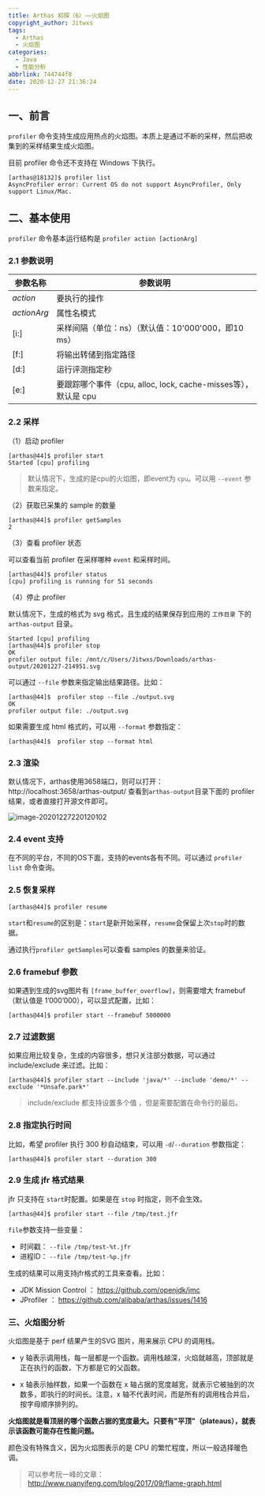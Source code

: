 ```yaml
---
title: Arthas 初探（6）——火焰图
copyright_author: Jitwxs
tags:
  - Arthas
  - 火焰图
categories:
  - Java
  - 性能分析
abbrlink: 744744f8
date: 2020-12-27 21:36:24
---
```


## 一、前言

`profiler` 命令支持生成应用热点的火焰图。本质上是通过不断的采样，然后把收集到的采样结果生成火焰图。

目前 profiler 命令还不支持在 Windows 下执行。

```shell
[arthas@18132]$ profiler list
AsyncProfiler error: Current OS do not support AsyncProfiler, Only support Linux/Mac.
```

## 二、基本使用

`profiler` 命令基本运行结构是 `profiler action [actionArg]`

### 2.1 参数说明

| 参数名称    | 参数说明                                                     |
| ----------- | ------------------------------------------------------------ |
| *action*    | 要执行的操作                                                 |
| *actionArg* | 属性名模式                                                   |
| [i:]        | 采样间隔（单位：ns）（默认值：10'000'000，即10 ms）          |
| [f:]        | 将输出转储到指定路径                                         |
| [d:]        | 运行评测指定秒                                               |
| [e:]        | 要跟踪哪个事件（cpu, alloc, lock, cache-misses等），默认是 cpu |

### 2.2 采样

（1）启动 profiler

```shell
[arthas@44]$ profiler start
Started [cpu] profiling
```

> 默认情况下，生成的是cpu的火焰图，即event为 `cpu`。可以用 `--event` 参数来指定。

（2）获取已采集的 sample 的数量

```shell
[arthas@44]$ profiler getSamples
2
```

（3）查看 profiler 状态

可以查看当前 profiler 在采样哪种 `event` 和采样时间。

```shell
[arthas@44]$ profiler status
[cpu] profiling is running for 51 seconds
```

（4）停止 profiler

默认情况下，生成的格式为 svg 格式，且生成的结果保存到应用的 `工作目录` 下的 `arthas-output` 目录。

```shell
Started [cpu] profiling
[arthas@44]$ profiler stop
OK
profiler output file: /mnt/c/Users/Jitwxs/Downloads/arthas-output/20201227-214951.svg
```

可以通过 `--file` 参数来指定输出结果路径。比如：

```shell
[arthas@44]$  profiler stop --file ./output.svg
OK
profiler output file: ./output.svg
```

如果需要生成 html 格式的，可以用 `--format` 参数指定：

```shell
[arthas@44]$  profiler stop --format html
```

### 2.3 渲染

默认情况下，arthas使用3658端口，则可以打开： http://localhost:3658/arthas-output/ 查看到`arthas-output`目录下面的 profiler 结果，或者直接打开源文件即可。

![image-20201227220120102](https://cdn.jsdelivr.net/gh/jitwxs/cdn/blog/posts/202012/20201227220120102.png)

### 2.4 event 支持

在不同的平台，不同的OS下面，支持的events各有不同。可以通过 `profiler list` 命令查询。

### 2.5 恢复采样

```shell
[arthas@44]$ profiler resume
```

`start`和`resume`的区别是：`start`是新开始采样，`resume`会保留上次`stop`时的数据。

通过执行`profiler getSamples`可以查看 samples 的数量来验证。

### 2.6 framebuf 参数

如果遇到生成的svg图片有 `[frame_buffer_overflow]`，则需要增大 framebuf（默认值是 1’000’000），可以显式配置，比如：

```shell
[arthas@44]$ profiler start --framebuf 5000000
```

### 2.7 过滤数据

如果应用比较复杂，生成的内容很多，想只关注部分数据，可以通过 include/exclude 来过滤。比如：

```shell
[arthas@44]$ profiler start --include 'java/*' --include 'demo/*' --exclude '*Unsafe.park*'
```

> include/exclude 都支持设置多个值 ，但是需要配置在命令行的最后。

### 2.8 指定执行时间

比如，希望 profiler 执行 300 秒自动结束，可以用 `-d`/`--duration` 参数指定：

```shell
[arthas@44]$ profiler start --duration 300
```

### 2.9 生成 jfr 格式结果

jfr 只支持在 `start`时配置。如果是在 `stop` 时指定，则不会生效。

```shell
[arthas@44]$ profiler start --file /tmp/test.jfr
```

`file`参数支持一些变量：

- 时间戳： `--file /tmp/test-%t.jfr`
- 进程ID： `--file /tmp/test-%p.jfr`

生成的结果可以用支持jfr格式的工具来查看。比如：

- JDK Mission Control ： https://github.com/openjdk/jmc
- JProfiler ： https://github.com/alibaba/arthas/issues/1416

### 三、火焰图分析

火焰图是基于 perf 结果产生的SVG 图片，用来展示 CPU 的调用栈。

- y 轴表示调用栈，每一层都是一个函数。调用栈越深，火焰就越高，顶部就是正在执行的函数，下方都是它的父函数。

- x 轴表示抽样数，如果一个函数在 x 轴占据的宽度越宽，就表示它被抽到的次数多，即执行的时间长。注意，x 轴不代表时间，而是所有的调用栈合并后，按字母顺序排列的。

**火焰图就是看顶层的哪个函数占据的宽度最大。只要有"平顶"（plateaus），就表示该函数可能存在性能问题。**

颜色没有特殊含义，因为火焰图表示的是 CPU 的繁忙程度，所以一般选择暖色调。

> 可以参考阮一峰的文章：http://www.ruanyifeng.com/blog/2017/09/flame-graph.html
